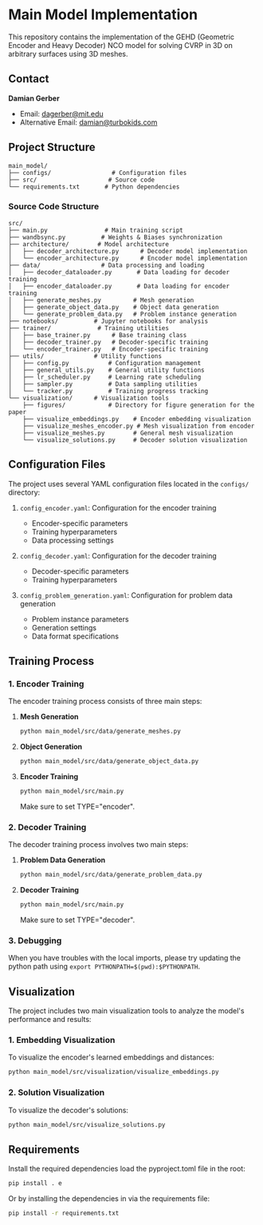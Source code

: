 # Main Model Implementation

This repository contains the implementation of the GEHD (Geometric Encoder and Heavy Decoder) NCO model for solving CVRP in 3D on arbitrary surfaces using 3D meshes.

## Contact

**Damian Gerber**
- Email: [dagerber@mit.edu](mailto:dagerber@mit.edu)
- Alternative Email: [damian@turbokids.com](mailto:damian@turbokids.com)

## Project Structure

```
main_model/
├── configs/                 # Configuration files
├── src/                    # Source code
└── requirements.txt       # Python dependencies
```

### Source Code Structure

```
src/
├── main.py                # Main training script
├── wandbsync.py          # Weights & Biases synchronization
├── architecture/        # Model architecture
│   ├── decoder_architecture.py      # Decoder model implementation
│   └── encoder_architecture.py      # Encoder model implementation
├── data/                 # Data processing and loading
│   ├── decoder_dataloader.py       # Data loading for decoder training
│   ├── encoder_dataloader.py       # Data loading for encoder training
│   ├── generate_meshes.py         # Mesh generation
│   ├── generate_object_data.py    # Object data generation
│   └── generate_problem_data.py   # Problem instance generation
├── notebooks/          # Jupyter notebooks for analysis
├── trainer/             # Training utilities
│   ├── base_trainer.py      # Base training class
│   ├── decoder_trainer.py   # Decoder-specific training
│   └── encoder_trainer.py   # Encoder-specific training
├── utils/              # Utility functions
│   ├── config.py           # Configuration management
│   ├── general_utils.py    # General utility functions
│   ├── lr_scheduler.py     # Learning rate scheduling
│   ├── sampler.py          # Data sampling utilities
│   └── tracker.py          # Training progress tracking
└── visualization/      # Visualization tools
    ├── figures/            # Directory for figure generation for the paper
    ├── visualize_embeddings.py    # Encoder embedding visualization
    ├── visualize_meshes_encoder.py # Mesh visualization from encoder
    ├── visualize_meshes.py        # General mesh visualization
    └── visualize_solutions.py     # Decoder solution visualization
```

## Configuration Files

The project uses several YAML configuration files located in the `configs/` directory:

1. `config_encoder.yaml`: Configuration for the encoder training
   - Encoder-specific parameters
   - Training hyperparameters
   - Data processing settings

2. `config_decoder.yaml`: Configuration for the decoder training
   - Decoder-specific parameters
   - Training hyperparameters

3. `config_problem_generation.yaml`: Configuration for problem data generation
   - Problem instance parameters
   - Generation settings
   - Data format specifications

## Training Process

### 1. Encoder Training

The encoder training process consists of three main steps:

1. **Mesh Generation**
   ```bash
   python main_model/src/data/generate_meshes.py
   ```

2. **Object Generation**
   ```bash
   python main_model/src/data/generate_object_data.py
   ```

3. **Encoder Training**
   ```bash
   python main_model/src/main.py
   ```
   Make sure to set TYPE="encoder".

### 2. Decoder Training

The decoder training process involves two main steps:

1. **Problem Data Generation**
   ```bash
   python main_model/src/data/generate_problem_data.py
   ```

2. **Decoder Training**
   ```bash
   python main_model/src/main.py
   ```
   Make sure to set TYPE="decoder".


### 3. Debugging
When you have troubles with the local imports, please try updating the python path using `export PYTHONPATH=$(pwd):$PYTHONPATH`.

## Visualization

The project includes two main visualization tools to analyze the model's performance and results:

### 1. Embedding Visualization

To visualize the encoder's learned embeddings and distances:

```bash
python main_model/src/visualization/visualize_embeddings.py
```

### 2. Solution Visualization

To visualize the decoder's solutions:

```bash
python main_model/src/visualize_solutions.py
```

## Requirements

Install the required dependencies load the pyproject.toml file in the root:
```bash
pip install . e
```
Or by installing the dependencies in via the requirements file:
```bash
pip install -r requirements.txt
```
